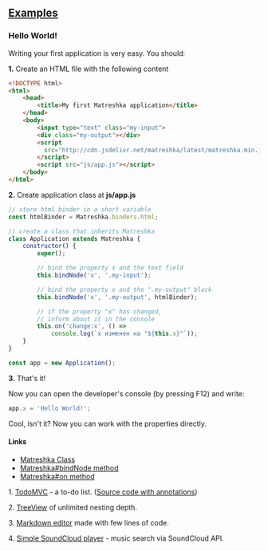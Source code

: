 ## [Examples](#!examples)

### Hello World!
Writing your first application is very easy. You should:


**1\.** Create an HTML file with the following content

```html
<!DOCTYPE html>
<html>
	<head>
		<title>My first Matreshka application</title>
	</head>
	<body>
		<input type="text" class="my-input">
		<div class="my-output"></div>
		<script
		  src="http://cdn.jsdelivr.net/matreshka/latest/matreshka.min.js">
		</script>
		<script src="js/app.js"></script>
	</body>
</html>
```


**2\.** Create application class at **js/app.js**

```js
// store html binder in a short variable
const htmlBinder = Matreshka.binders.html;

// create a class that inherits Matreshka
class Application extends Matreshka {
    constructor() {
        super();

        // bind the property x and the text field
        this.bindNode('x', '.my-input');

        // bind the property x and the ".my-output" block
        this.bindNode('x', '.my-output', htmlBinder);

		// if the property "х" has changed,
		// inform about it in the console
        this.on('change:x', () =>
            console.log(`x изменен на "${this.x}"`));
    }
}

const app = new Application();
```


**3\.** That's it!

Now you can open the developer's console (by pressing F12) and write:
```js
app.x = 'Hello World!';
```
Cool, isn't it? Now you can work with the properties directly.

#### Links
* [Matreshka Class](#!Matreshka)
* [Matreshka#bindNode method](#!Matreshka-bindNode)
* [Matreshka#on method](#!Matreshka-on)

<span class="list-item-number">1.</span>
<a href="https://github.com/matreshkajs/todomvc/tree/master/"
class="example-link">TodoMVC</a> - a to-do list. ([Source code with annotations](//matreshkajs.github.io/todomvc/docs/app.html))

<span class="list-item-number">2.</span>
<a href="https://github.com/matreshkajs/examples/tree/master/treeview/"
class="example-link">TreeView</a> of unlimited nesting depth.

<span class="list-item-number">3.</span>
<a href="https://github.com/matreshkajs/examples/tree/master/markdown_editor/"
class="example-link">Markdown editor</a> made with few lines of code.

<span class="list-item-number">4.</span>
<a href="https://github.com/matreshkajs/examples/tree/master/soundcloud_search/"
class="example-link">Simple SoundCloud player</a> -  music search via SoundCloud API.
